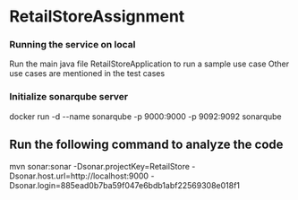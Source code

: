 # RetailStoreAssignment

### Running the service on local ###
Run the main java file RetailStoreApplication to run a sample use case
Other use cases are mentioned in the test cases

### Initialize sonarqube server ###
docker run -d --name sonarqube -p 9000:9000 -p 9092:9092 sonarqube
## Run the following command to analyze the code
mvn sonar:sonar  -Dsonar.projectKey=RetailStore  -Dsonar.host.url=http://localhost:9000  -Dsonar.login=885ead0b7ba59f047e6bdb1abf22569308e018f1


